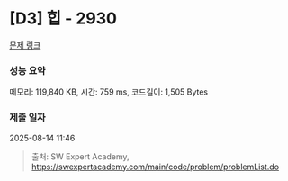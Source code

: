 # [D3] 힙 - 2930 

[문제 링크](https://swexpertacademy.com/main/code/problem/problemDetail.do?contestProbId=AV-Tj7ya3jYDFAXr) 

### 성능 요약

메모리: 119,840 KB, 시간: 759 ms, 코드길이: 1,505 Bytes

### 제출 일자

2025-08-14 11:46



> 출처: SW Expert Academy, https://swexpertacademy.com/main/code/problem/problemList.do